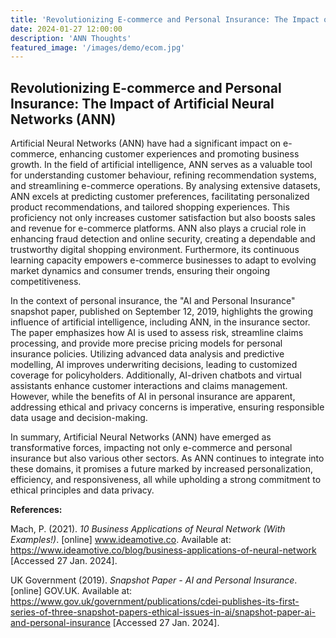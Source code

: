 ```yaml
---
title: 'Revolutionizing E-commerce and Personal Insurance: The Impact of Artificial Neural Networks (ANN)'
date: 2024-01-27 12:00:00
description: 'ANN Thoughts'
featured_image: '/images/demo/ecom.jpg'
---
```


## Revolutionizing E-commerce and Personal Insurance: The Impact of Artificial Neural Networks (ANN)

Artificial Neural Networks (ANN) have had a significant impact on e-commerce, enhancing customer experiences and promoting business growth. In the field of artificial intelligence, ANN serves as a valuable tool for understanding customer behaviour, refining recommendation systems, and streamlining e-commerce operations. By analysing extensive datasets, ANN excels at predicting customer preferences, facilitating personalized product recommendations, and tailored shopping experiences. This proficiency not only increases customer satisfaction but also boosts sales and revenue for e-commerce platforms. ANN also plays a crucial role in enhancing fraud detection and online security, creating a dependable and trustworthy digital shopping environment. Furthermore, its continuous learning capacity empowers e-commerce businesses to adapt to evolving market dynamics and consumer trends, ensuring their ongoing competitiveness.

In the context of personal insurance, the "AI and Personal Insurance" snapshot paper, published on September 12, 2019, highlights the growing influence of artificial intelligence, including ANN, in the insurance sector. The paper emphasizes how AI is used to assess risk, streamline claims processing, and provide more precise pricing models for personal insurance policies. Utilizing advanced data analysis and predictive modelling, AI improves underwriting decisions, leading to customized coverage for policyholders. Additionally, AI-driven chatbots and virtual assistants enhance customer interactions and claims management. However, while the benefits of AI in personal insurance are apparent, addressing ethical and privacy concerns is imperative, ensuring responsible data usage and decision-making.

In summary, Artificial Neural Networks (ANN) have emerged as transformative forces, impacting not only e-commerce and personal insurance but also various other sectors. As ANN continues to integrate into these domains, it promises a future marked by increased personalization, efficiency, and responsiveness, all while upholding a strong commitment to ethical principles and data privacy.

**References:**

Mach, P. (2021). _10 Business Applications of Neural Network (With Examples!)_. [online] www.ideamotive.co. Available at: https://www.ideamotive.co/blog/business-applications-of-neural-network [Accessed 27 Jan. 2024].

UK Government (2019). _Snapshot Paper - AI and Personal Insurance_. [online] GOV.UK. Available at: https://www.gov.uk/government/publications/cdei-publishes-its-first-series-of-three-snapshot-papers-ethical-issues-in-ai/snapshot-paper-ai-and-personal-insurance [Accessed 27 Jan. 2024].
